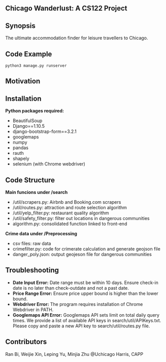 ## Chicago Wanderlust: A CS122 Project

## Synopsis

The ultimate accommodation finder for leisure travellers to Chicago.

## Code Example
```
python3 manage.py runserver
```

## Motivation



## Installation

**Python packages required:**
- BeautifulSoup
- Django==1.10.5
- django-bootstrap-form==3.2.1
- googlemaps
- numpy
- pandas
- rauth
- shapely
- selenium (with Chrome webdriver)

## Code Structure

**Main funcions under /search**
- /util/scrapers.py: Airbnb and Booking.com scrapers
- /util/routes.py: attraction and route selection algorithm
- /util/yelp_filter.py: restaurant quality algorithm
- /util/safety_filter.py: filter out locations in dangerous communities
- algorithm.py: consolidated function linked to front-end

**Crime data under /Preprocessing**
- csv files: raw data
- crimefilter.py: code for crimerate calculation and generate geojson file
- danger_poly.json: output geojeson file for dangerous communities

## Troubleshooting

- **Date Input Error:** Date range must be within 10 days. Ensure check-in date is no later than check-outdate and not a past date.
- **Price Range Error:** Ensure price upper bound is higher than the lower bound.
- **Webdriver Error:** The program requires installation of Chrome Webdriver in PATH.
- **Googlemaps API Error:** Googlemaps API sets limit on total daily query times. We provide a list of available API keys in search/util/APIKeys.txt. Please copy and paste a new API key to search/util/routes.py file.

## Contributors

Ran Bi,
Weijie Xin,
Leping Yu,
Minjia Zhu
@Uchicago Harris, CAPP
